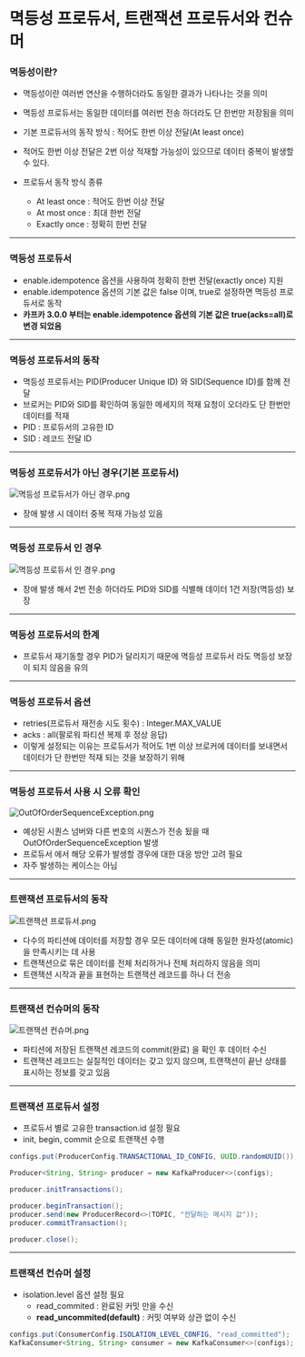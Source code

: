 # 멱등성 프로듀서, 트랜잭션 프로듀서와 컨슈머

### 멱등성이란?

- 멱등성이란 여러번 연산을 수행하더라도 동일한 결과가 나타나는 것을 의미
- 멱등성 프로듀서는 동일한 데이터를 여러번 전송 하더라도 단 한번만 저장됨을 의미
- 기본 프로듀서의 동작 방식 : 적어도 한번 이상 전달(At least once)
- 적어도 한번 이상 전달은 2번 이상 적재할 가능성이 있으므로 데이터 중복이 발생할 수 있다.

- 프로듀서 동작 방식 종류
  - At least once : 적어도 한번 이상 전달
  - At most once : 최대 한번 전달
  - Exactly once : 정확히 한번 전달

***
### 멱등성 프로듀서

- enable.idempotence 옵션을 사용하여 정확히 한번 전달(exactly once) 지원
- enable.idempotence 옵션의 기본 값은 false 이며, true로 설정하면 멱등성 프로듀서로 동작
- **카프카 3.0.0 부터는 enable.idempotence 옵션의 기본 값은 true(acks=all)로 변경 되었음**

***
### 멱등성 프로듀서의 동작

- 멱등성 프로듀서는 PID(Producer Unique ID) 와 SID(Sequence ID)를 함께 전달
- 브로커는 PID와 SID를 확인하여 동일한 메세지의 적재 요청이 오더라도 단 한번만 데이터를 적재
- PID : 프로듀서의 고유한 ID
- SID : 레코드 전달 ID

***
### 멱등성 프로듀서가 아닌 경우(기본 프로듀서)

![멱등성 프로듀서가 아닌 경우.png](img/section7/멱등성%20프로듀서가%20아닌%20경우.png)

- 장애 발생 시 데이터 중복 적재 가능성 있음

***
### 멱등성 프로듀서 인 경우

![멱등성 프로듀서 인 경우.png](img/section7/멱등성%20프로듀서%20인%20경우.png)

- 장애 발생 해서 2번 전송 하더라도 PID와 SID를 식별해 데이터 1건 저장(멱등성) 보장

***
### 멱등성 프로듀서의 한계

- 프로듀서 재기동할 경우 PID가 달리지기 때문에 멱등성 프로듀서 라도 멱등성 보장이 되지 않음을 유의

***
### 멱등성 프로듀서 옵션

- retries(프로듀서 재전송 시도 횟수) : Integer.MAX_VALUE
- acks : all(팔로워 파티션 복제 후 정상 응답)
- 이렇게 설정되는 이유는 프로듀서가 적어도 1번 이상 브로커에 데이터를 보내면서 데이터가 단 한번만 적재 되는 것을 보장하기 위해

***
### 멱등성 프로듀서 사용 시 오류 확인

![OutOfOrderSequenceException.png](img/section7/OutOfOrderSequenceException.png)

- 예상된 시퀀스 넘버와 다른 번호의 시퀀스가 전송 됬을 때 OutOfOrderSequenceException 발생
- 프로듀서 에서 해당 오류가 발생할 경우에 대한 대응 방안 고려 필요
- 자주 발생하는 케이스는 아님

***
### 트랜잭션 프로듀서의 동작

![트랜잭션 프로듀서.png](img/section7/트랜잭션%20프로듀서.png)

- 다수의 파티션에 데이터를 저장할 경우 모든 데이터에 대해 동일한 원자성(atomic)을 만족시키는 데 사용
- 트랜잭션으로 묶은 데이터를 전체 처리하거나 전체 처리하지 않음을 의미
- 트랜잭션 시작과 끝을 표현하는 트랜잭션 레코드를 하나 더 전송

***
### 트랜잭션 컨슈머의 동작

![트랜잭션 컨슈머.png](img/section7/트랜잭션%20컨슈머.png)

- 파티션에 저장된 트랜잭션 레코드의 commit(완료) 을 확인 후 데이터 수신
- 트랜잭션 레코드는 실질적인 데이터는 갖고 있지 않으며, 트랜잭션이 끝난 상태를 표시하는 정보를 갖고 있음

***
### 트랜잭션 프로듀서 설정

- 프로듀서 별로 고유한 transaction.id 설정 필요
- init, begin, commit 순으로 트랜잭션 수행

```java
configs.put(ProducerConfig.TRANSACTIONAL_ID_CONFIG, UUID.randomUUID());

Producer<String, String> producer = new KafkaProducer<>(configs);

producer.initTransactions();

producer.beginTransaction();
producer.send(new ProducerRecord<>(TOPIC, "전달하는 메시지 값")); 
producer.commitTransaction();

producer.close();
```

***
### 트랜잭션 컨슈머 설정

- isolation.level 옵션 설정 필요
  - read_commited : 완료된 커밋 만을 수신
  - **read_uncommited(default)** : 커밋 여부와 상관 없이 수신

```java
configs.put(ConsumerConfig.ISOLATION_LEVEL_CONFIG, "read_committed");
KafkaConsumer<String, String> consumer = new KafkaConsumer<>(configs);
```



